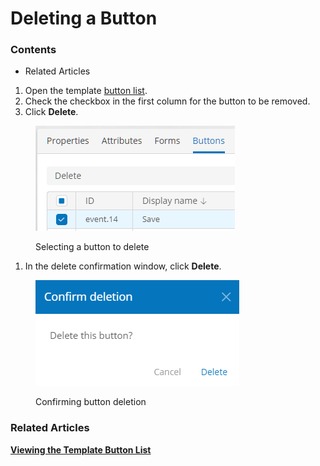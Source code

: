 # Deleting a Button

### Contents

* Related Articles

1. Open the template [button list](broken-reference).
2. Check the checkbox in the first column for the button to be removed.
3. Click **Delete**.

<figure><img src="../.gitbook/assets/button_delete_button" alt="Selecting a button to delete"><figcaption><p>Selecting a button to delete</p></figcaption></figure>

1. In the delete confirmation window, click **Delete**.

<figure><img src="../.gitbook/assets/button_delete_confirmation" alt="Confirming button deletion"><figcaption><p>Confirming button deletion</p></figcaption></figure>

### Related Articles <a href="#related-articles" id="related-articles"></a>

[**Viewing the Template Button List**](viewing-the-template-button-list.md)
